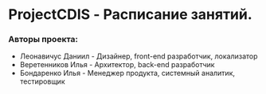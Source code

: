 # ProjectCDIS - Расписание занятий.

### Авторы проекта:

- Леонавичус Даниил - Дизайнер, front-end разработчик, локализатор
- Веретенников Илья - Архитектор, back-end разработчик
- Бондаренко Илья - Менеджер продукта, cистемный аналитик, тестировщик

 

